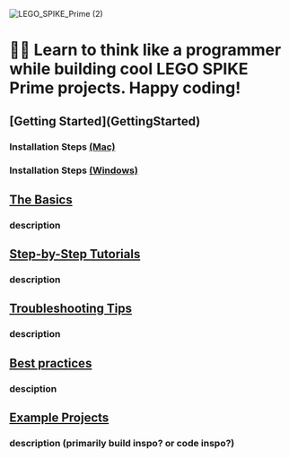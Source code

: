 ![LEGO_SPIKE_Prime (2)](https://github.com/tconey01/legospikeprime-repo/assets/119706185/57541aa3-a0eb-41f1-a89f-007c188684f1)


# 🤖🐍 Learn to think like a programmer while building cool LEGO SPIKE Prime projects. Happy coding!

## **[Getting Started]**(GettingStarted) 
### Installation Steps [(Mac)](InstallationSteps(Mac))
### Installation Steps [(Windows)](InstallationSteps(Windows))

## [The Basics](TheBasics)
### description

## [Step-by-Step Tutorials](step-by-steptutorials)
### description


## [Troubleshooting Tips](troubleshootingtips)
### description


## [Best practices](BestPractices)
### desciption

## [Example Projects](ExampleProjects)
### description (primarily build inspo? or code inspo?)

